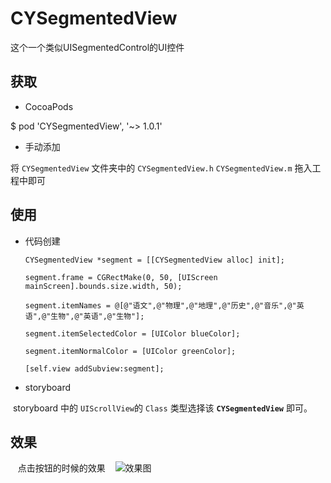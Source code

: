 # CYSegmentedView

这个一个类似UISegmentedControl的UI控件


## 获取
- CocoaPods

$ pod 'CYSegmentedView', '~> 1.0.1'

- 手动添加

将 `CYSegmentedView` 文件夹中的 `CYSegmentedView.h` `CYSegmentedView.m` 拖入工程中即可

## 使用

- 代码创建


    `CYSegmentedView *segment = [[CYSegmentedView alloc] init];`

    `segment.frame = CGRectMake(0, 50, [UIScreen mainScreen].bounds.size.width, 50);`

    `segment.itemNames = @[@"语文",@"物理",@"地理",@"历史",@"音乐",@"英语",@"生物",@"英语",@"生物"];`

    `segment.itemSelectedColor = [UIColor blueColor];`

    `segment.itemNormalColor = [UIColor greenColor];`

    `[self.view addSubview:segment];`


- storyboard

 storyboard 中的 `UIScrollView`的 `Class` 类型选择该 **`CYSegmentedView`** 即可。
 
## 效果
 
 点击按钮的时候的效果
 
 ![效果图](https://delims.github.io/cocoapods/images/segmented.gif)
 
 
 
